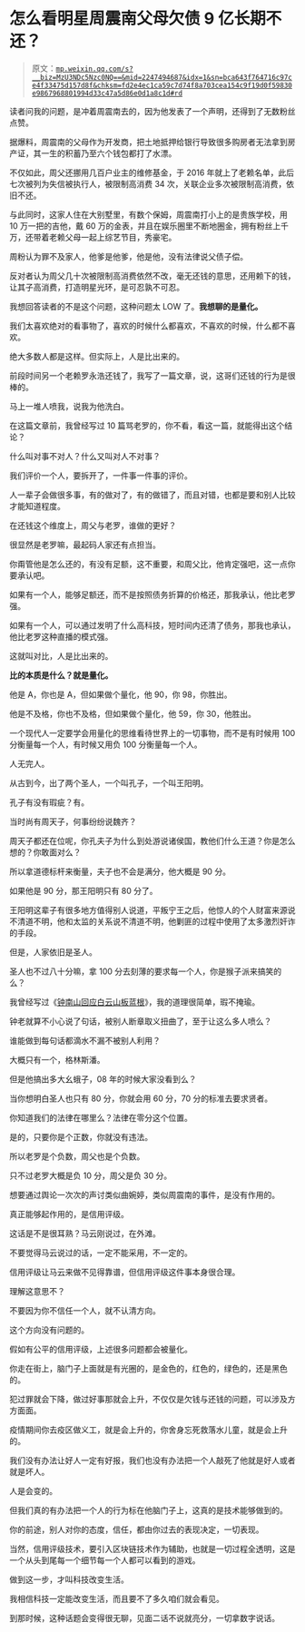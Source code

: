# 怎么看明星周震南父母欠债 9 亿长期不还？

> 原文：[`mp.weixin.qq.com/s?__biz=MzU3NDc5Nzc0NQ==&mid=2247494687&idx=1&sn=bca643f764716c97ce4f33475d157d8f&chksm=fd2e4ec1ca59c7d74f8a703cea154c9f19d0f59830e9867968801994d33c47a5d86e0d1a8c1d#rd`](http://mp.weixin.qq.com/s?__biz=MzU3NDc5Nzc0NQ==&mid=2247494687&idx=1&sn=bca643f764716c97ce4f33475d157d8f&chksm=fd2e4ec1ca59c7d74f8a703cea154c9f19d0f59830e9867968801994d33c47a5d86e0d1a8c1d#rd)

读者问我的问题，是冲着周震南去的，因为他发表了一个声明，还得到了无数粉丝点赞。

据爆料，周震南的父母作为开发商，把土地抵押给银行导致很多购房者无法拿到房产证，其一生的积蓄乃至六个钱包都打了水漂。

不仅如此，周父还挪用几百户业主的维修基金，于 2016 年就上了老赖名单，此后七次被列为失信被执行人，被限制高消费 34 次，关联企业多次被限制高消费，依旧不还。

与此同时，这家人住在大别墅里，有数个保姆，周震南打小上的是贵族学校，用 10 万一把的吉他，戴 60 万的金表，并且在娱乐圈里不断地圈金，拥有粉丝上千万，还带着老赖父母一起上综艺节目，秀豪宅。

周粉认为罪不及家人，他爹是他爹，他是他，没有法律说父债子偿。 

反对者认为周父几十次被限制高消费依然不改，毫无还钱的意思，还用赖下的钱，让其子高消费，打造明星光环，是可忍孰不可忍。

我想回答读者的不是这个问题，这种问题太 LOW 了。**我想聊的是量化。** 

我们太喜欢绝对的看事物了，喜欢的时候什么都喜欢，不喜欢的时候，什么都不喜欢。 

绝大多数人都是这样。但实际上，人是比出来的。

前段时间另一个老赖罗永浩还钱了，我写了一篇文章，说，这哥们还钱的行为是很棒的。 

马上一堆人喷我，说我为他洗白。

在这篇文章前，我曾经写过 10 篇骂老罗的，你不看，看这一篇，就能得出这个结论？ 

什么叫对事不对人？什么又叫对人不对事？ 

我们评价一个人，要拆开了，一件事一件事的评价。 

人一辈子会做很多事，有的做对了，有的做错了，而且对错，也都是要和别人比较才能知道程度。 

在还钱这个维度上，周父与老罗，谁做的更好？ 

很显然是老罗嘛，最起码人家还有点担当。

你甭管他是怎么还的，有没有足额，这不重要，和周父比，他肯定强吧，这一点你要承认吧。

如果有一个人，能够足额还，而不是按照债务折算的价格还，那我承认，他比老罗强。 

如果有一个人，可以通过发明了什么高科技，短时间内还清了债务，那我也承认，他比老罗这种直播的模式强。

这就叫对比，人是比出来的。 

**比的本质是什么？就是量化。** 

他是 A，你也是 A，但如果做个量化，他 90，你 98，你胜出。 

他是不及格，你也不及格，但如果做个量化，他 59，你 30，他胜出。 

一个现代人一定要学会用量化的思维看待世界上的一切事物，而不是有时候用 100 分衡量每一个人，有时候又用负 100 分衡量每一个人。

人无完人。 

从古到今，出了两个圣人，一个叫孔子，一个叫王阳明。

孔子有没有瑕疵？有。 

当时尚有周天子，何事纷纷说魏齐？ 

周天子都还在位呢，你孔夫子为什么到处游说诸侯国，教他们什么王道？你是怎么想的？你敢面对么？

所以拿道德标杆来衡量，夫子也不会是满分，他大概是 90 分。

如果他是 90 分，那王阳明只有 80 分了。 

王阳明这辈子有很多地方值得别人说道，平叛宁王之后，他惊人的个人财富来源说不清道不明，他和太监的关系说不清道不明，他剿匪的过程中使用了太多激烈奸诈的手段。 

但是，人家依旧是圣人。 

圣人也不过八十分嘛，拿 100 分去刻薄的要求每一个人，你是猴子派来搞笑的么？ 

我曾经写过《[钟南山回应白云山板蓝根](http://mp.weixin.qq.com/s?__biz=MzU3NDc5Nzc0NQ==&mid=2247494464&idx=1&sn=7749c92296976a955470fe9f1e2a2356&chksm=fd2e499eca59c08884546d8e2f944b222e3aeb449799fdc6759dd826508167c26d9ab8f438eb&scene=21#wechat_redirect)》，我的道理很简单，瑕不掩瑜。

钟老就算不小心说了句话，被别人断章取义扭曲了，至于让这么多人喷么？

谁能做到每句话都滴水不漏不被别人利用？ 

大概只有一个，格林斯潘。

但是他搞出多大幺蛾子，08 年的时候大家没看到么？

当你想明白圣人也只有 80 分，你就会用 60 分，70 分的标准去要求贤者。 

你知道我们的法律在哪里么？法律在零分这个位置。 

是的，只要你是个正数，你就没有违法。

所以老罗是个负数，周父也是个负数。 

只不过老罗大概是负 10 分，周父是负 30 分。

想要通过舆论一次次的声讨类似曲婉婷，类似周震南的事件，是没有作用的。 

真正能够起作用的，是信用评级。

这话是不是很耳熟？马云刚说过，在外滩。 

不要觉得马云说过的话，一定不能采用，不一定的。 

信用评级让马云来做不见得靠谱，但信用评级这件事本身很合理。 

理解这意思不？

不要因为你不信任一个人，就不认清方向。 

这个方向没有问题的。 

假如有公平的信用评级，上述很多问题都会被量化。

你走在街上，脑门子上面就是有光圈的，是金色的，红色的，绿色的，还是黑色的。 

犯过罪就会下降，做过好事那就会上升，不仅仅是欠钱与还钱的问题，可以涉及方方面面。 

疫情期间你去疫区做义工，就是会上升的，你舍身忘死救落水儿童，就是会上升的。 

我们没有办法让好人一定有好报，我们也没有办法把一个人敲死了他就是好人或者就是坏人。

人是会变的。

但我们真的有办法把一个人的行为标在他脑门子上，这真的是技术能够做到的。 

你的前途，别人对你的态度，信任，都由你过去的表现决定，一切表现。

当然，信用评级技术，要引入区块链技术作为辅助，也就是一切过程全透明，这是一个从头到尾每一个细节每一个人都可以看到的游戏。

做到这一步，才叫科技改变生活。

我相信科技一定能改变生活，而且要不了多久咱们就会看见。

到那时候，这种话题会变得很无聊，见面二话不说就亮分，一切拿数字说话。

<mp-qa class="js_uneditable custom_select_card qa_iframe" data-pluginname="insertquestion" data-id="1581383048724594693" data-bizuin="MzU3NDc5Nzc0NQ==" data-title="留言区"></mp-qa>